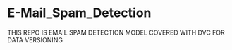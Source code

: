 # E-Mail_Spam_Detection
THIS REPO IS EMAIL SPAM DETECTION MODEL COVERED WITH DVC FOR DATA VERSIONING
